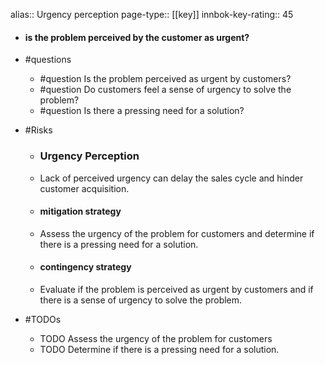 alias:: Urgency perception
page-type:: [[key]]
innbok-key-rating:: 45
- #### is the problem perceived by the customer as urgent?
- #questions
  - #question Is the problem perceived as urgent by customers?
  - #question Do customers feel a sense of urgency to solve the problem?
  - #question Is there a pressing need for a solution?
- #Risks

  - ### Urgency Perception
  - Lack of perceived urgency can delay the sales cycle and hinder customer acquisition.
  - #### mitigation strategy
  - Assess the urgency of the problem for customers and determine if there is a pressing need for a solution.
  - #### contingency strategy
  - Evaluate if the problem is perceived as urgent by customers and if there is a sense of urgency to solve the problem.
- #TODOs
  - TODO Assess the urgency of the problem for customers
  - TODO  Determine if there is a pressing need for a solution.


